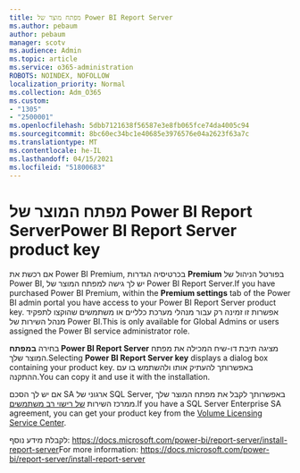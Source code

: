 ```yaml
---
title: מפתח מוצר של Power BI Report Server
ms.author: pebaum
author: pebaum
manager: scotv
ms.audience: Admin
ms.topic: article
ms.service: o365-administration
ROBOTS: NOINDEX, NOFOLLOW
localization_priority: Normal
ms.collection: Adm_O365
ms.custom:
- "1305"
- "2500001"
ms.openlocfilehash: 5dbb7121638f56587e3e8fb065fce74da4005c94
ms.sourcegitcommit: 8bc60ec34bc1e40685e3976576e04a2623f63a7c
ms.translationtype: MT
ms.contentlocale: he-IL
ms.lasthandoff: 04/15/2021
ms.locfileid: "51800683"
---
```

# <a name="power-bi-report-server-product-key"></a><span data-ttu-id="46dc5-102">מפתח המוצר של Power BI Report Server</span><span class="sxs-lookup"><span data-stu-id="46dc5-102">Power BI Report Server product key</span></span>

<span data-ttu-id="46dc5-103">אם רכשת את Power BI Premium, בכרטיסיה הגדרות **Premium** בפורטל הניהול של Power BI, יש לך גישה למפתח המוצר של Power BI Report Server.</span><span class="sxs-lookup"><span data-stu-id="46dc5-103">If you have purchased Power BI Premium, within the **Premium settings** tab of the Power BI admin portal you have access to your Power BI Report Server product key.</span></span> <span data-ttu-id="46dc5-104">אפשרות זו זמינה רק עבור מנהלי מערכת כלליים או משתמשים שהוקצו לתפקיד מנהל השירות של Power BI.</span><span class="sxs-lookup"><span data-stu-id="46dc5-104">This is only available for Global Admins or users assigned the Power BI service administrator role.</span></span>

<span data-ttu-id="46dc5-105">בחירה **במפתח Power BI Report Server** מציגה תיבת דו-שיח המכילה את מפתח המוצר שלך.</span><span class="sxs-lookup"><span data-stu-id="46dc5-105">Selecting **Power BI Report Server key** displays a dialog box containing your product key.</span></span> <span data-ttu-id="46dc5-106">באפשרותך להעתיק אותו ולהשתמש בו עם ההתקנה.</span><span class="sxs-lookup"><span data-stu-id="46dc5-106">You can copy it and use it with the installation.</span></span>

<span data-ttu-id="46dc5-107">אם יש לך הסכם SA ארגוני של SQL Server, באפשרותך לקבל את מפתח המוצר שלך ממרכז השירות [של רישוי רב משתמשים](https://www.microsoft.com/Licensing/servicecenter/).</span><span class="sxs-lookup"><span data-stu-id="46dc5-107">If you have a SQL Server Enterprise SA agreement, you can get your product key from the [Volume Licensing Service Center](https://www.microsoft.com/Licensing/servicecenter/).</span></span>

<span data-ttu-id="46dc5-108">לקבלת מידע נוסף: https://docs.microsoft.com/power-bi/report-server/install-report-server</span><span class="sxs-lookup"><span data-stu-id="46dc5-108">For more information: https://docs.microsoft.com/power-bi/report-server/install-report-server</span></span>

